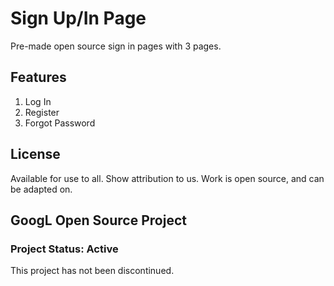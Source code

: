 # Sign Up/In Page
Pre-made open source sign in pages with 3 pages.

## Features
1. Log In
2. Register
3. Forgot Password

## License
Available for use to all. Show attribution to us. Work is open source, and can be adapted on.

## GoogL Open Source Project

### Project Status: Active
This project has not been discontinued.

